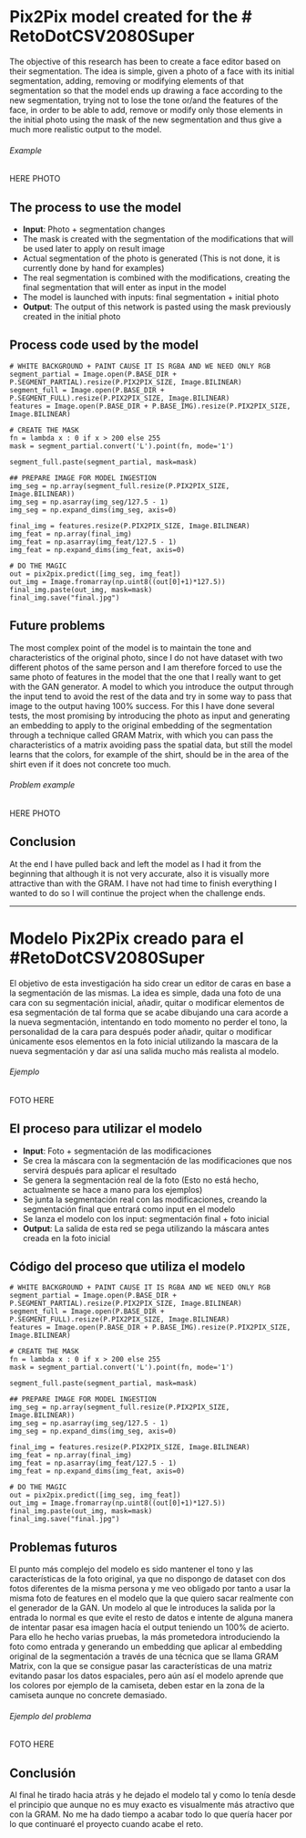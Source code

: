 # Pix2Pix model created for the # RetoDotCSV2080Super

The objective of this research has been to create a face editor based on their segmentation. The idea is simple, given a photo of a face with its initial segmentation, adding, removing or modifying elements of that segmentation so that the model ends up drawing a face according to the new segmentation, trying not to lose the tone or/and the features of the face, in order to be able to add, remove or modify only those elements in the initial photo using the mask of the new segmentation and thus give a much more realistic output to the model.

###### Example
HERE PHOTO

## The process to use the model

* **Input**: Photo + segmentation changes
* The mask is created with the segmentation of the modifications that will be used later to apply on result image
* Actual segmentation of the photo is generated (This is not done, it is currently done by hand for examples)
* The real segmentation is combined with the modifications, creating the final segmentation that will enter as input in the model
* The model is launched with inputs: final segmentation + initial photo
* **Output**: The output of this network is pasted using the mask previously created in the initial photo

## Process code used by the model

```
# WHITE BACKGROUND + PAINT CAUSE IT IS RGBA AND WE NEED ONLY RGB
segment_partial = Image.open(P.BASE_DIR + P.SEGMENT_PARTIAL).resize(P.PIX2PIX_SIZE, Image.BILINEAR)
segment_full = Image.open(P.BASE_DIR + P.SEGMENT_FULL).resize(P.PIX2PIX_SIZE, Image.BILINEAR)
features = Image.open(P.BASE_DIR + P.BASE_IMG).resize(P.PIX2PIX_SIZE, Image.BILINEAR)

# CREATE THE MASK
fn = lambda x : 0 if x > 200 else 255
mask = segment_partial.convert('L').point(fn, mode='1')

segment_full.paste(segment_partial, mask=mask)

## PREPARE IMAGE FOR MODEL INGESTION
img_seg = np.array(segment_full.resize(P.PIX2PIX_SIZE, Image.BILINEAR))
img_seg = np.asarray(img_seg/127.5 - 1)
img_seg = np.expand_dims(img_seg, axis=0)

final_img = features.resize(P.PIX2PIX_SIZE, Image.BILINEAR)
img_feat = np.array(final_img)
img_feat = np.asarray(img_feat/127.5 - 1)
img_feat = np.expand_dims(img_feat, axis=0)

# DO THE MAGIC
out = pix2pix.predict([img_seg, img_feat])
out_img = Image.fromarray(np.uint8((out[0]+1)*127.5))
final_img.paste(out_img, mask=mask)
final_img.save("final.jpg")
```

## Future problems

The most complex point of the model is to maintain the tone and characteristics of the original photo, since I do not have dataset with two different photos of the same person and I am therefore forced to use the same photo of features in the model that the one that I really want to get with the GAN generator. A model to which you introduce the output through the input tend to avoid the rest of the data and try in some way to pass that image to the output having 100% success. 
For this I have done several tests, the most promising by introducing the photo as input and generating an embedding to apply to the original embedding of the segmentation through a technique called GRAM Matrix, with which you can pass the characteristics of a matrix avoiding pass the spatial data, but still the model learns that the colors, for example of the shirt, should be in the area of the shirt even if it does not concrete too much.

###### Problem example 
HERE PHOTO

## Conclusion

At the end I have pulled back and left the model as I had it from the beginning that although it is not very accurate, also it is visually more attractive than with the GRAM. I have not had time to finish everything I wanted to do so I will continue the project when the challenge ends.

___

# Modelo Pix2Pix creado para el #RetoDotCSV2080Super

El objetivo de esta investigación ha sido crear un editor de caras en base a la segmentación de las mismas. La idea es simple, dada una foto de una cara con su segmentación inicial, añadir, quitar o modificar elementos de esa segmentación de tal forma que se acabe dibujando una cara acorde a la nueva segmentación, intentando en todo momento no perder el tono, la personalidad de la cara para después poder añadir, quitar o modificar únicamente esos elementos en la foto inicial utilizando la mascara de la nueva segmentación y dar así una salida mucho más realista al modelo.

###### Ejemplo
FOTO HERE

## El proceso para utilizar el modelo

* **Input**: Foto + segmentación de las modificaciones
* Se crea la máscara con la segmentación de las modificaciones que nos servirá después para aplicar el resultado
* Se genera la segmentación real de la foto (Esto no está hecho, actualmente se hace a mano para los ejemplos)
* Se junta la segmentación real con las modificaciones, creando la segmentación final que entrará como input en el modelo
* Se lanza el modelo con los input: segmentación final + foto inicial
* **Output**: La salida de esta red se pega utilizando la máscara antes creada en la foto inicial


## Código del proceso que utiliza el modelo

```
# WHITE BACKGROUND + PAINT CAUSE IT IS RGBA AND WE NEED ONLY RGB
segment_partial = Image.open(P.BASE_DIR + P.SEGMENT_PARTIAL).resize(P.PIX2PIX_SIZE, Image.BILINEAR)
segment_full = Image.open(P.BASE_DIR + P.SEGMENT_FULL).resize(P.PIX2PIX_SIZE, Image.BILINEAR)
features = Image.open(P.BASE_DIR + P.BASE_IMG).resize(P.PIX2PIX_SIZE, Image.BILINEAR)

# CREATE THE MASK
fn = lambda x : 0 if x > 200 else 255
mask = segment_partial.convert('L').point(fn, mode='1')

segment_full.paste(segment_partial, mask=mask)

## PREPARE IMAGE FOR MODEL INGESTION
img_seg = np.array(segment_full.resize(P.PIX2PIX_SIZE, Image.BILINEAR))
img_seg = np.asarray(img_seg/127.5 - 1)
img_seg = np.expand_dims(img_seg, axis=0)

final_img = features.resize(P.PIX2PIX_SIZE, Image.BILINEAR)
img_feat = np.array(final_img)
img_feat = np.asarray(img_feat/127.5 - 1)
img_feat = np.expand_dims(img_feat, axis=0)

# DO THE MAGIC
out = pix2pix.predict([img_seg, img_feat])
out_img = Image.fromarray(np.uint8((out[0]+1)*127.5))
final_img.paste(out_img, mask=mask)
final_img.save("final.jpg")
```

## Problemas futuros

El punto más complejo del modelo es sido mantener el tono y las características de la foto original, ya que no dispongo de dataset con dos fotos diferentes de la misma persona y me veo obligado por tanto a usar la misma foto de features en el modelo que la que quiero sacar realmente con el generador de la GAN. Un modelo al que le introduces la salida por la entrada lo normal es que evite el resto de datos e intente de alguna manera de intentar pasar esa imagen hacía el output teniendo un 100% de acierto.
Para ello he hecho varias pruebas, la más prometedora introduciendo la foto como entrada y generando un embedding que aplicar al embedding original de la segmentación a  través de una técnica que se llama GRAM Matrix, con la que se consigue pasar las características de una matriz evitando pasar los datos espaciales, pero aún así el modelo aprende que los colores por ejemplo de la camiseta, deben estar en la zona de la camiseta aunque no concrete demasiado.

###### Ejemplo del problema
FOTO HERE

## Conclusión
Al final he tirado hacia atrás y he dejado el modelo tal y como lo tenía desde el principio que aunque no es muy exacto es visualmente más atractivo que con la GRAM.
No me ha dado tiempo a acabar todo lo que quería hacer por lo que continuaré el proyecto cuando acabe el reto.
